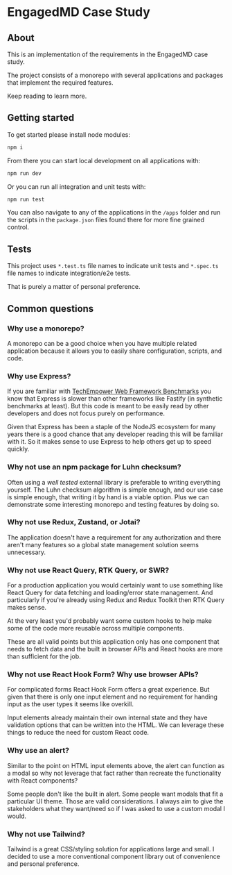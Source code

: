 # EngagedMD Case Study

## About

This is an implementation of the requirements in the EngagedMD case study.

The project consists of a monorepo with several applications and packages that implement the required features.

Keep reading to learn more.

## Getting started

To get started please install node modules:

```sh
npm i
```

From there you can start local development on all applications with:

```sh
npm run dev
```

Or you can run all integration and unit tests with:

```sh
npm run test
```

You can also navigate to any of the applications in the `/apps` folder and run the scripts in the `package.json` files found there for more fine grained control.

## Tests

This project uses `*.test.ts` file names to indicate unit tests and `*.spec.ts` file names to indicate integration/e2e tests.

That is purely a matter of personal preference.

## Common questions

### Why use a monorepo?

A monorepo can be a good choice when you have multiple related application because it allows you to easily share configuration, scripts, and code.

### Why use Express?

If you are familiar with [TechEmpower Web Framework Benchmarks](https://www.techempower.com/benchmarks/) you know that Express is slower than other frameworks like Fastify (in synthetic benchmarks at least). But this code is meant to be easily read by other developers and does not focus purely on performance.

Given that Express has been a staple of the NodeJS ecosystem for many years there is a good chance that any developer reading this will be familiar with it. So it makes sense to use Express to help others get up to speed quickly.

### Why not use an npm package for Luhn checksum?

Often using a _well tested_ external library is preferable to writing everything yourself. The Luhn checksum algorithm is simple enough, and our use case is simple enough, that writing it by hand is a viable option. Plus we can demonstrate some interesting monorepo and testing features by doing so.

### Why not use Redux, Zustand, or Jotai?

The application doesn't have a requirement for any authorization and there aren't many features so a global state management solution seems unnecessary.

### Why not use React Query, RTK Query, or SWR?

For a production application you would certainly want to use something like React Query for data fetching and loading/error state management. And particularly if you're already using Redux and Redux Toolkit then RTK Query makes sense.

At the very least you'd probably want some custom hooks to help make some of the code more reusable across multiple components.

These are all valid points but this application only has one component that needs to fetch data and the built in browser APIs and React hooks are more than sufficient for the job.

### Why not use React Hook Form? Why use browser APIs?

For complicated forms React Hook Form offers a great experience. But given that there is only one input element and no requirement for handing input as the user types it seems like overkill.

Input elements already maintain their own internal state and they have validation options that can be written into the HTML. We can leverage these things to reduce the need for custom React code.

### Why use an alert?

Similar to the point on HTML input elements above, the alert can function as a modal so why not leverage that fact rather than recreate the functionality with React components?

Some people don't like the built in alert. Some people want modals that fit a particular UI theme. Those are valid considerations. I always aim to give the stakeholders what they want/need so if I was asked to use a custom modal I would.

### Why not use Tailwind?

Tailwind is a great CSS/styling solution for applications large and small. I decided to use a more conventional component library out of convenience and personal preference.
